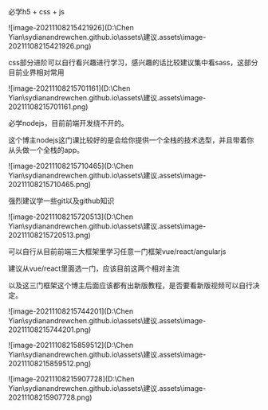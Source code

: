 必学h5 + css + js

![image-20211108215421926](D:\Chen Yian\sydianandrewchen.github.io\assets\建议.assets\image-20211108215421926.png)

css部分进阶可以自行看兴趣进行学习，感兴趣的话比较建议集中看sass，这部分目前业界相对常用

![image-20211108215701161](D:\Chen Yian\sydianandrewchen.github.io\assets\建议.assets\image-20211108215701161.png)

必学nodejs，目前前端开发绕不开的。

这个博主nodejs这门课比较好的是会给你提供一个全栈的技术选型，并且带着你从头做一个全栈的app。

![image-20211108215710465](D:\Chen Yian\sydianandrewchen.github.io\assets\建议.assets\image-20211108215710465.png)

强烈建议学一些git以及github知识

![image-20211108215720513](D:\Chen Yian\sydianandrewchen.github.io\assets\建议.assets\image-20211108215720513.png)

可以自行从目前前端三大框架里学习任意一门框架vue/react/angularjs

建议从vue/react里面选一门，应该目前这两个相对主流

以及这三门框架这个博主后面应该都有出新版教程，是否要看新版视频可以自行决定。

![image-20211108215744201](D:\Chen Yian\sydianandrewchen.github.io\assets\建议.assets\image-20211108215744201.png)

![image-20211108215859512](D:\Chen Yian\sydianandrewchen.github.io\assets\建议.assets\image-20211108215859512.png)

![image-20211108215907728](D:\Chen Yian\sydianandrewchen.github.io\assets\建议.assets\image-20211108215907728.png)